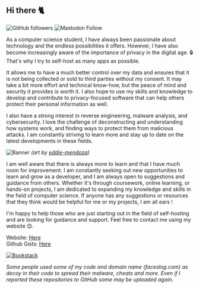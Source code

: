 ## Hi there 🐈

![GitHub followers](https://img.shields.io/github/followers/faceslog?style=social)
![Mastodon Follow](https://img.shields.io/mastodon/follow/109324985835537964?domain=https%3A%2F%2Fmstdn.social&style=social)


As a computer science student, I have always been passionate about technology and the endless possibilities it offers. However, I have also become increasingly aware of the importance of privacy in the digital age. 🔒 That's why I try to self-host as many apps as possible. 

It allows me to have a much better control over my data and ensures that it is not being collected or sold to third parties without my consent. It may take a bit more effort and technical know-how, but the peace of mind and security it provides is worth it. I also hope to use my skills and knowledge to develop and contribute to privacy-focused software that can help others protect their personal information as well.

I also have a strong interest in reverse engineering, malware analysis, and cybersecurity. I love the challenge of deconstructing and understanding how systems work, and finding ways to protect them from malicious attacks. I am constantly striving to learn more and stay up to date on the latest developments in these fields.

![Banner](https://cdna.artstation.com/p/assets/images/images/045/161/574/large/eddie-mendoza-the-pod.jpg?1642060673)
*(art by [eddie-mendoza](https://www.artstation.com/eddie))*

I am well aware that there is always more to learn and that I have much room for improvement. I am constantly seeking out new opportunities to learn and grow as a developer, and I am always open to suggestions and guidance from others. Whether it's through coursework, online learning, or hands-on projects, I am dedicated to expanding my knowledge and skills in the field of computer science. If anyone has any suggestions or resources that they think would be helpful for me or my projects, I am all ears !

I'm happy to help those who are just starting out in the field of self-hosting and are looking for guidance and support.
Feel free to contact me using my website 😊.

Website: [Here](https://faceslog.com) <br/>
Github Gists: [Here](https://gist.github.com/faceslog) <br/>

[![Bookstack](https://img.shields.io/badge/Bookstack-%230288D1.svg?style=for-the-badge&logo=bookstack&logoColor=white)](https://bookstack.faceslog.com)<br/> 

*Some people used some of my code and domain name (faceslog.com) as decoy in their code to spread their malware, cheats and more. Even if I reported these repositories to GitHub some may be uploaded again.*

<!-- <a href="https://stackoverflow.com/users/16463550/faceslog"><img src="https://stackoverflow.com/users/flair/16463550.png?theme=dark" width="208" height="58" alt="profile for faceslog at Stack Overflow, Q&amp;A for professional and enthusiast programmers" title="profile for faceslog at Stack Overflow, Q&amp;A for professional and enthusiast programmers"></a> -->

<!-- Others Icon pack: https://github.com/Ileriayo/markdown-badges#readme -->
